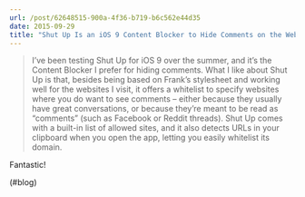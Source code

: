 ```yaml
---
url: /post/62648515-900a-4f36-b719-b6c562e44d35
date: 2015-09-29
title: "Shut Up Is an iOS 9 Content Blocker to Hide Comments on the Web –  MacStories"
---
```


> I&#8217;ve been testing Shut Up for iOS 9 over the summer, and it&#8217;s the Content Blocker I prefer for hiding comments. What I like about Shut Up is that, besides being based on Frank&#8217;s stylesheet and working well for the websites I visit, it offers a whitelist to specify websites where you do want to see comments – either because they usually have great conversations, or because they&#8217;re meant to be read as &#8220;comments&#8221; (such as Facebook or Reddit threads). Shut Up comes with a built-in list of allowed sites, and it also detects URLs in your clipboard when you open the app, letting you easily whitelist its domain. 



Fantastic!



(#blog)